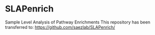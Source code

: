 # SLAPenrich
Sample Level Analysis of Pathway Enrichments
This repository has been transferred to: https://github.com/saezlab/SLAPenrich/
